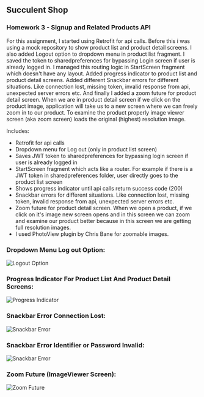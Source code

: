 ## Succulent Shop

### Homework 3 - Signup and Related Products API

For this assignment, I started using Retrofit for api calls. Before this i was using a mock repository to show product list and product detail screens. 
I also added Logout option to dropdown menu in product list fragment. I saved the token to sharedpreferences for bypassing Login screen if user is already logged in. 
I managed this routing logic in StartScreen fragment which doesn't have any layout. Added progress indicator to product list and product detail screens.
Added different Snackbar errors for different situations. Like connection lost, missing token, invalid response from api, unexpected server errors etc.
And finally I added a zoom future for product detail screen. When we are in product detail screen if we click on the product image, application will take us to a new
screen where we can freely zoom in to our product. To examine the product properly image viewer screen (aka zoom screen) loads the original (highest) resolution image.

Includes:

* Retrofit for api calls
* Dropdown menu for Log out (only in product list screen)
* Saves JWT token to sharedpreferences for bypassing login screen if user is already logged in
* StartScreen fragment which acts like a router. For example if there is a JWT token in sharedpreferences folder, user directly goes to the product list screen
* Shows progress indicator until api calls return success code (200)
* Snackbar errors for different situations. Like connection lost, missing token, invalid response from api, unexpected server errors etc.
* Zoom future for product detail screen. When we open a product, if we click on it's image new screen opens and in this screen we can zoom and examine our product better because in this screen we are getting full resolution images.
* I used PhotoView plugin by Chris Bane for zoomable images.

### Dropdown Menu Log out Option:
![Logout Option](https://i.imgur.com/sgeYUFf.png)

### Progress Indicator For Product List And Product Detail Screens:
![Progress Indicator](https://i.imgur.com/qMsDpo3.png)

### Snackbar Error Connection Lost:
![Snackbar Error](https://i.imgur.com/qMsDpo3.png)

### Snackbar Error Identifier or Password Invalid:
![Snackbar Error](https://i.imgur.com/6ZdSor9.png)

### Zoom Future (ImageViewer Screen):
![Zoom Future](https://i.imgur.com/1KqgJ3S.png)